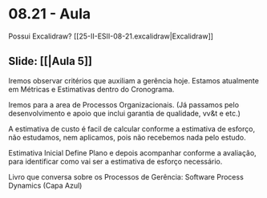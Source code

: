 # 08.21 - Aula

Possui Excalidraw? [[25-II-ESII-08-21.excalidraw|Excalidraw]]
## Slide: [[|Aula 5]]

Iremos observar critérios que auxiliam a gerência hoje. Estamos atualmente em Métricas e Estimativas dentro do Cronograma.

Iremos para a area de Processos Organizacionais. (Já passamos pelo desenvolvimento e apoio que inclui garantia de qualidade, vv&t e etc.)

A estimativa de custo é facil de calcular conforme a estimativa de esforço, não estudamos, nem aplicamos, pois não recebemos nada pelo estudo.

Estimativa Inicial Define Plano e depois acompanhar conforme a avaliação, para identificar como vai ser a estimativa de esforço necessário.

Livro que conversa sobre os Processos de Gerência: Software Process Dynamics (Capa Azul)

